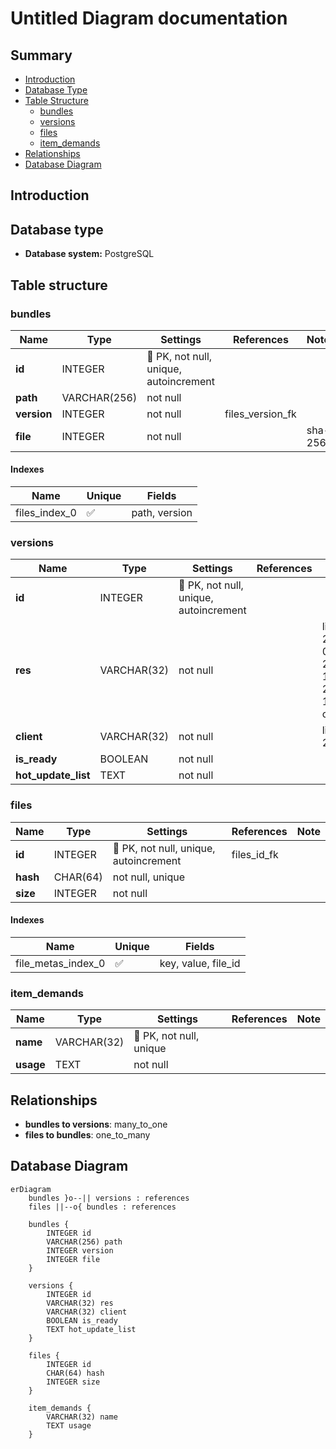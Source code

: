 # Untitled Diagram documentation
## Summary

- [Introduction](#introduction)
- [Database Type](#database-type)
- [Table Structure](#table-structure)
	- [bundles](#bundles)
	- [versions](#versions)
	- [files](#files)
	- [item_demands](#item_demands)
- [Relationships](#relationships)
- [Database Diagram](#database-diagram)

## Introduction

## Database type

- **Database system:** PostgreSQL
## Table structure

### bundles

| Name        | Type          | Settings                      | References                    | Note                           |
|-------------|---------------|-------------------------------|-------------------------------|--------------------------------|
| **id** | INTEGER | 🔑 PK, not null, unique, autoincrement |  | |
| **path** | VARCHAR(256) | not null |  | |
| **version** | INTEGER | not null | files_version_fk | |
| **file** | INTEGER | not null |  |sha-256 | 


#### Indexes
| Name | Unique | Fields |
|------|--------|--------|
| files_index_0 | ✅ | path, version |
### versions

| Name        | Type          | Settings                      | References                    | Note                           |
|-------------|---------------|-------------------------------|-------------------------------|--------------------------------|
| **id** | INTEGER | 🔑 PK, not null, unique, autoincrement |  | |
| **res** | VARCHAR(32) | not null |  |like 24-09-23-11-27-19-c6564b |
| **client** | VARCHAR(32) | not null |  |like 2.3.61 |
| **is_ready** | BOOLEAN | not null |  | |
| **hot_update_list** | TEXT | not null |  | | 


### files

| Name        | Type          | Settings                      | References                    | Note                           |
|-------------|---------------|-------------------------------|-------------------------------|--------------------------------|
| **id** | INTEGER | 🔑 PK, not null, unique, autoincrement | files_id_fk | |
| **hash** | CHAR(64) | not null, unique |  | |
| **size** | INTEGER | not null |  | | 


#### Indexes
| Name | Unique | Fields |
|------|--------|--------|
| file_metas_index_0 | ✅ | key, value, file_id |
### item_demands

| Name        | Type          | Settings                      | References                    | Note                           |
|-------------|---------------|-------------------------------|-------------------------------|--------------------------------|
| **name** | VARCHAR(32) | 🔑 PK, not null, unique |  | |
| **usage** | TEXT | not null |  | | 


## Relationships

- **bundles to versions**: many_to_one
- **files to bundles**: one_to_many

## Database Diagram

```mermaid
erDiagram
	bundles }o--|| versions : references
	files ||--o{ bundles : references

	bundles {
		INTEGER id
		VARCHAR(256) path
		INTEGER version
		INTEGER file
	}

	versions {
		INTEGER id
		VARCHAR(32) res
		VARCHAR(32) client
		BOOLEAN is_ready
		TEXT hot_update_list
	}

	files {
		INTEGER id
		CHAR(64) hash
		INTEGER size
	}

	item_demands {
		VARCHAR(32) name
		TEXT usage
	}
```